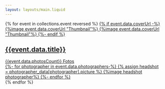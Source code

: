 ```yaml
---
layout: layouts/main.liquid
---
```


<section id="grid">
{% for event in collections.event reversed %}
<a class="card" href="{{event.url}}">
{% if event.data.coverUrl -%}
{%image event.data.coverUrl "Thumbnail"%}
{%image event.data.coverUrl "Thumbnail"%}
{%- endif %}
<footer>

## {{event.data.title}}

<div class="photos_count">
<span class="count">{{event.data.photosCount}}</span> Fotos
</div>
<div class="photographers">
{%- for photographer in event.data.photographers-%}
{% assign headshot = photographer_data[photographer].picture %}
{%image headshot photographer%}
{%- endfor %}
</div>
</footer>
</a>
{% endfor %}
</section>
